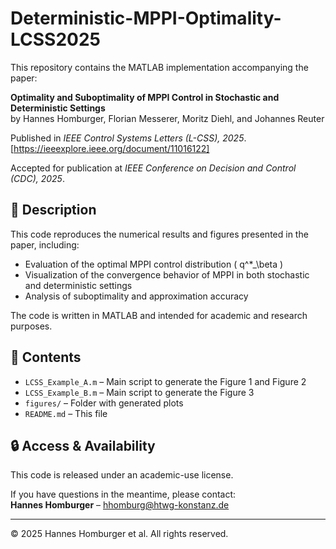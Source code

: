 # Deterministic-MPPI-Optimality-LCSS2025

This repository contains the MATLAB implementation accompanying the paper:

**Optimality and Suboptimality of MPPI Control in Stochastic and Deterministic Settings**  
by Hannes Homburger, Florian Messerer, Moritz Diehl, and Johannes Reuter  

Published in *IEEE Control Systems Letters (L-CSS), 2025*.
[https://ieeexplore.ieee.org/document/11016122]

Accepted for publication at *IEEE Conference on Decision and Control (CDC), 2025*.

## 📝 Description

This code reproduces the numerical results and figures presented in the paper, including:

- Evaluation of the optimal MPPI control distribution \( q^*_\beta \)
- Visualization of the convergence behavior of MPPI in both stochastic and deterministic settings
- Analysis of suboptimality and approximation accuracy

The code is written in MATLAB and intended for academic and research purposes.

## 📂 Contents

- `LCSS_Example_A.m` – Main script to generate the Figure 1 and Figure 2
- `LCSS_Example_B.m` – Main script to generate the Figure 3
- `figures/` – Folder with generated plots
- `README.md` – This file


## 🔒 Access & Availability

This code is released under an academic-use license.

If you have questions in the meantime, please contact:  
**Hannes Homburger** – [hhomburg@htwg-konstanz.de](mailto:hhomburg@htwg-konstanz.de)

---

© 2025 Hannes Homburger et al. All rights reserved.
